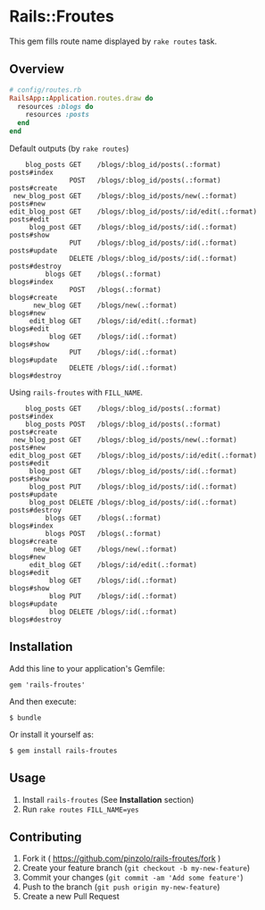 # Rails::Froutes

This gem fills route name displayed by `rake routes` task.

## Overview

```ruby
# config/routes.rb
RailsApp::Application.routes.draw do
  resources :blogs do
    resources :posts
  end
end
```

Default outputs (by `rake routes`)

```
    blog_posts GET    /blogs/:blog_id/posts(.:format)          posts#index
               POST   /blogs/:blog_id/posts(.:format)          posts#create
 new_blog_post GET    /blogs/:blog_id/posts/new(.:format)      posts#new
edit_blog_post GET    /blogs/:blog_id/posts/:id/edit(.:format) posts#edit
     blog_post GET    /blogs/:blog_id/posts/:id(.:format)      posts#show
               PUT    /blogs/:blog_id/posts/:id(.:format)      posts#update
               DELETE /blogs/:blog_id/posts/:id(.:format)      posts#destroy
         blogs GET    /blogs(.:format)                         blogs#index
               POST   /blogs(.:format)                         blogs#create
      new_blog GET    /blogs/new(.:format)                     blogs#new
     edit_blog GET    /blogs/:id/edit(.:format)                blogs#edit
          blog GET    /blogs/:id(.:format)                     blogs#show
               PUT    /blogs/:id(.:format)                     blogs#update
               DELETE /blogs/:id(.:format)                     blogs#destroy
```

Using `rails-froutes` with `FILL_NAME`.

```
    blog_posts GET    /blogs/:blog_id/posts(.:format)          posts#index
    blog_posts POST   /blogs/:blog_id/posts(.:format)          posts#create
 new_blog_post GET    /blogs/:blog_id/posts/new(.:format)      posts#new
edit_blog_post GET    /blogs/:blog_id/posts/:id/edit(.:format) posts#edit
     blog_post GET    /blogs/:blog_id/posts/:id(.:format)      posts#show
     blog_post PUT    /blogs/:blog_id/posts/:id(.:format)      posts#update
     blog_post DELETE /blogs/:blog_id/posts/:id(.:format)      posts#destroy
         blogs GET    /blogs(.:format)                         blogs#index
         blogs POST   /blogs(.:format)                         blogs#create
      new_blog GET    /blogs/new(.:format)                     blogs#new
     edit_blog GET    /blogs/:id/edit(.:format)                blogs#edit
          blog GET    /blogs/:id(.:format)                     blogs#show
          blog PUT    /blogs/:id(.:format)                     blogs#update
          blog DELETE /blogs/:id(.:format)                     blogs#destroy
```

## Installation

Add this line to your application's Gemfile:

    gem 'rails-froutes'

And then execute:

    $ bundle

Or install it yourself as:

    $ gem install rails-froutes

## Usage

1. Install `rails-froutes` (See **Installation** section)
1. Run `rake routes FILL_NAME=yes`

## Contributing

1. Fork it ( https://github.com/pinzolo/rails-froutes/fork )
2. Create your feature branch (`git checkout -b my-new-feature`)
3. Commit your changes (`git commit -am 'Add some feature'`)
4. Push to the branch (`git push origin my-new-feature`)
5. Create a new Pull Request
